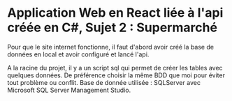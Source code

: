 # Application Web en React liée à l'api créée en C#, Sujet 2 : Supermarché

Pour que le site internet fonctionne, il faut d'abord avoir créé la base de données en local et avoir configuré et lancé l'api.

A la racine du projet, il y a un script sql qui permet de créer les tables avec quelques données. De préférence choisir la même BDD que moi pour éviter tout problème ou conflit.
Base de donnée utilisée : SQLServer avec Microsoft SQL Server Management Studio.
